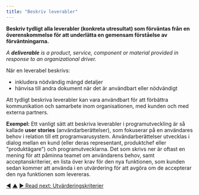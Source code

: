 ```yaml
---
title: "Beskriv leverabler"
---
```



<strong>Beskriv tydligt alla leverabler (konkreta utresultat) som förväntas från en överenskommelse för att underlätta en gemensam förståelse av förväntningarna.</strong>

_A **deliverable** is a product, service, component or material provided in response to an organizational driver._

När en leverabel beskrivs:

- inkludera nödvändig mängd detaljer
- hänvisa till andra dokument när det är användbart eller nödvändigt

Att tydligt beskriva leverabler kan vara användbart för att förbättra kommunikation och samarbete inom organisationen, med kunden och med externa partners.

**Exempel:** Ett vanligt sätt att beskriva leverabler i programutveckling är så kallade **user stories** (användarberättelser), som fokuserar på en användares behov i relation till ett programvarusystem. Användarberättelser utvecklas i dialog mellan en kund (eller deras representant, produktchef eller "produktägare") och programutvecklarna. Det som skrivs ner är oftast en mening för att påminna teamet om användarens behov, samt acceptanskriterier, en lista över krav för den nya funktionen, som kunden sedan kommer att använda i en utvärdering för att avgöra om de accepterar den nya funktionen som levereras.

<div class="bottom-nav">
<a href="clarify-intended-outcome.html" title="Back to: Förtydliga avsedd effekt">◀</a> <a href="defining-agreements.html" title="Up: Definiera avtal">▲</a> <a href="evaluation-criteria.html" title="Read next: Utvärderingskriterier">▶ Read next: Utvärderingskriterier</a>
</div>


<script type="text/javascript">
Mousetrap.bind('g n', function() {
    window.location.href = 'evaluation-criteria.html';
    return false;
});
</script>

